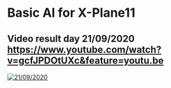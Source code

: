 # Basic AI for X-Plane11
Video result day 21/09/2020
https://www.youtube.com/watch?v=gcfJPDOtUXc&feature=youtu.be
-
[![21/09/2020](https://live.staticflickr.com/1487/25207681974_9830e9bd97_b.jpg)](https://www.youtube.com/watch?v=gcfJPDOtUXc&feature=youtu.be)
